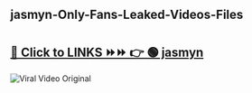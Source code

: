 
 ## jasmyn-Only-Fans-Leaked-Videos-Files

# <h2><a href="https://mediaupload.pro?jasmyn">🔗 Click to LINKS ⏩⏩ 👉 🟢 jasmyn </a></h2>

<a href="https://mediaupload.pro?jasmyn" rel="nofollow" data-target="animated-image.originalLink"><img src="https://i.ibb.co.com/xMMVF88/686577567.gif" alt="Viral Video Original" style="max-width: 100%; display: inline-block;" data-target="animated-image.originalImage"></a>